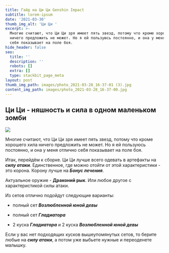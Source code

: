 ```yaml
---
title: Гайд на Ци Ци Genshin Impact
subtitle: lorem-ipsum
date: '2021-03-30'
thumb_img_alt: 'Ци Ци '
excerpt: >-
  Многие считают, что Ци Ци зря имеет пять звезд, потому что кроме хорошего хила
  ничего предложить не может. Но я ей пользуюсь постоянно, и она у меня отлично
  себя показывает на поле боя.
hide_header: false
seo:
  title: ''
  description: ''
  robots: []
  extra: []
  type: stackbit_page_meta
layout: post
thumb_img_path: images/photo_2021-03-28_16-37-01 (3).jpg
content_img_path: images/photo_2021-03-28_16-37-00.jpg
---
```

## Ци Ци - няшность и сила в одном маленьком зомби

![](/images/photo\_2021-03-28\_16-36-58.jpg)

Многие считают, что Ци Ци зря имеет пять звезд, потому что кроме хорошего хила ничего предложить не может. Но я ей пользуюсь постоянно, и она у меня отлично себя показывает на поле боя.

Итак, перейдём к сборке. Ци Ци лучше всего одевать в артефакты на ***силу атаки***. Единственное, где можно отойти от этой характеристики - это корона. Корону лучше на ***Бонус лечения***.

Актуальное оружие - **Драконий рык**. Или любое другое с характеристикой силы атаки.

Из сетов отлично подойдут следующие варианты:

*   полный сет ***Возлюбленной юной девы***

*   полный сет ***Гладиатора***

*   2 куска ***Гладиатора*** и 2 куска ***Возлюбленной юной девы***

Если у вас нет подходящих кусков вышеупомянутых сетов, то берите любые на ***силу атаки***, а потом уже выбьете нужные и переоденете малышку.
